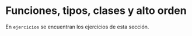 # Funciones, tipos, clases y alto orden

En `ejercicios` se encuentran los ejercicios de esta sección.